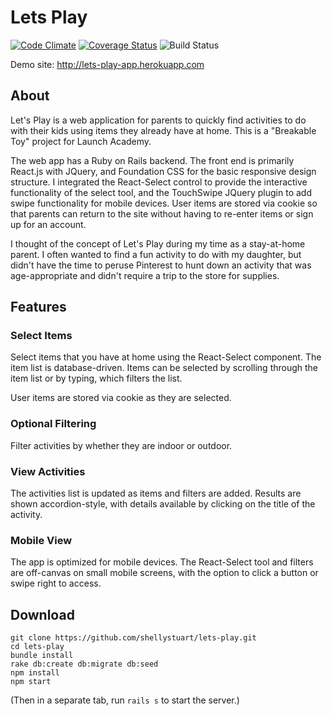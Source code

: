 # Lets Play
[![Code Climate](https://codeclimate.com/github/shellystuart/lets-play/badges/gpa.svg)](https://codeclimate.com/github/shellystuart/lets-play)
[![Coverage Status](https://coveralls.io/repos/github/shellystuart/lets-play/badge.svg?branch=master)](https://coveralls.io/github/shellystuart/lets-play?branch=master)
![Build Status](https://codeship.com/projects/dc6b5f60-2f17-0134-5cab-5ebc8f268022/status?branch=master)

Demo site: http://lets-play-app.herokuapp.com

## About
Let's Play is a web application for parents to quickly find activities to do with their kids using items they already have at home.  This is a "Breakable Toy" project for Launch Academy.

The web app has a Ruby on Rails backend.  The front end is primarily React.js with JQuery, and Foundation CSS for the basic responsive design structure.  I integrated the React-Select control to provide the interactive functionality of the select tool, and the TouchSwipe JQuery plugin to add swipe functionality for mobile devices.  User items are stored via cookie so that parents can return to the site without having to re-enter items or sign up for an account.

I thought of the concept of Let's Play during my time as a stay-at-home parent.  I often wanted to find a fun activity to do with my daughter, but didn't have the time to peruse Pinterest to hunt down an activity that was age-appropriate and didn't require a trip to the store for supplies.

## Features

### Select Items

Select items that you have at home using the React-Select component.  The item list is database-driven.  Items can be selected by scrolling through the item list or by typing, which filters the list.

User items are stored via cookie as they are selected.

### Optional Filtering

Filter activities by whether they are indoor or outdoor.

### View Activities

The activities list is updated as items and filters are added.  Results are shown accordion-style, with details available by clicking on the title of the activity.

### Mobile View

The app is optimized for mobile devices.  The React-Select tool and filters are off-canvas on small mobile screens, with the option to click a button or swipe right to access.

## Download
```
git clone https://github.com/shellystuart/lets-play.git
cd lets-play
bundle install
rake db:create db:migrate db:seed
npm install
npm start
```
(Then in a separate tab, run `rails s` to start the server.)
